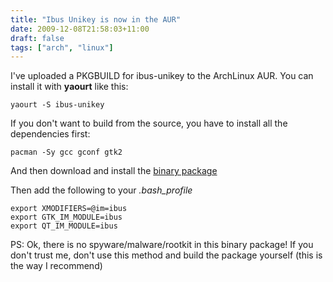 ```yaml
---
title: "Ibus Unikey is now in the AUR"
date: 2009-12-08T21:58:03+11:00
draft: false
tags: ["arch", "linux"]
---
```

I've uploaded a PKGBUILD for ibus-unikey to the ArchLinux AUR. You can install it with **yaourt** like this:

```shell
yaourt -S ibus-unikey
```

If you don't want to build from the source, you have to install all the dependencies first:

```shell
pacman -Sy gcc gconf gtk2
```
    
And then download and install the [binary package](http://dl.dropbox.com/u/1059802/wordpress-blog/ibus-unikey-0.3-1-i686.pkg.tar.gz)

Then add the following to your *.bash_profile*
 
```shell
export XMODIFIERS=@im=ibus
export GTK_IM_MODULE=ibus
export QT_IM_MODULE=ibus
```

PS: Ok, there is no spyware/malware/rootkit in this binary package! If you don't trust me, don't use this method and build the package yourself (this is the way I recommend)
